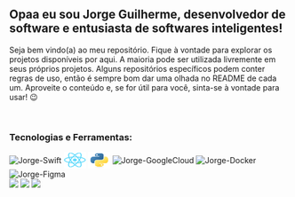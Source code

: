 ## Opaa eu sou Jorge Guilherme, desenvolvedor de software e entusiasta de softwares inteligentes!

Seja bem vindo(a) ao meu repositório. Fique à vontade para explorar os projetos disponíveis por aqui. A maioria pode ser utilizada livremente em seus próprios projetos. Alguns repositórios específicos podem conter regras de uso, então é sempre bom dar uma olhada no README de cada um.
Aproveite o conteúdo e, se for útil para você, sinta-se à vontade para usar! 😉

<div style="display: inline_block"><br>
<h3>Tecnologias e Ferramentas:</h3>
  
  <link rel="stylesheet" type='text/css' href="https://cdn.jsdelivr.net/gh/devicons/devicon@latest/devicon.min.css" />
  <img align="center" alt ="Jorge-Swift" height="30" width="40" src="https://cdn.jsdelivr.net/gh/devicons/devicon@latest/icons/swift/swift-original.svg" />
  <img align="center" alt="Jorge-React" height="30" width="40" src="https://raw.githubusercontent.com/devicons/devicon/master/icons/react/react-original.svg">
  <img align="center" alt="Jorge-Python" height="30" width="40" src="https://raw.githubusercontent.com/devicons/devicon/master/icons/python/python-original.svg">
  <img align="center" alt="Jorge-GoogleCloud" height="30" width="40" src="https://cdn.jsdelivr.net/gh/devicons/devicon@latest/icons/googlecloud/googlecloud-original.svg" />
  <img align="center" alt="Jorge-Docker" height="40" width="40" src="https://cdn.jsdelivr.net/gh/devicons/devicon@latest/icons/docker/docker-original.svg" />
  <img align="center" alt="Jorge-Figma" height="30" width="40" src="https://cdn.jsdelivr.net/gh/devicons/devicon@latest/icons/figma/figma-original.svg" />    
</div>
 
<div> 
  <a href="https://www.instagram.com/jorgeguilhermelv/" target="_blank"><img src="https://img.shields.io/badge/-Instagram-%23E4405F?style=for-the-badge&logo=instagram&logoColor=white" target="_blank"></a>
  <a href = "mailto:jorge.guilherme784@gmail.com"><img src="https://img.shields.io/badge/-Gmail-%23333?style=for-the-badge&logo=gmail&logoColor=white" target="_blank"></a>
  <a href="https://www.linkedin.com/in/jguilhermecabral/" target="_blank"><img src="https://img.shields.io/badge/-LinkedIn-%230077B5?style=for-the-badge&logo=linkedin&logoColor=white" target="_blank"></a> 
  
</div>
